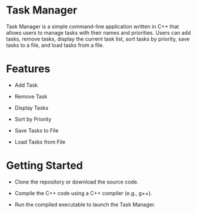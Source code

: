 # Task Manager

Task Manager is a simple command-line application written in C++ that allows users to manage tasks with their names and priorities. Users can add tasks, remove tasks, display the current task list, sort tasks by priority, save tasks to a file, and load tasks from a file.

# Features

- Add Task

- Remove Task

- Display Tasks

- Sort by Priority

- Save Tasks to File

- Load Tasks from File
  
# Getting Started

- Clone the repository or download the source code.

- Compile the C++ code using a C++ compiler (e.g., g++).

- Run the compiled executable to launch the Task Manager.
